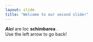 ```yaml
---
layout: slide
title: "Welcome to our second slide!"
---
```

***Aici*** are loc **schimbarea** .  
Use the left arrow to go back!
